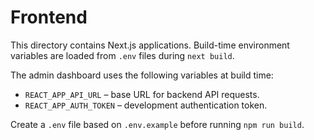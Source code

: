# Frontend

This directory contains Next.js applications. Build-time environment variables are loaded from `.env` files during `next build`.

The admin dashboard uses the following variables at build time:

- `REACT_APP_API_URL` – base URL for backend API requests.
- `REACT_APP_AUTH_TOKEN` – development authentication token.

Create a `.env` file based on `.env.example` before running `npm run build`.
